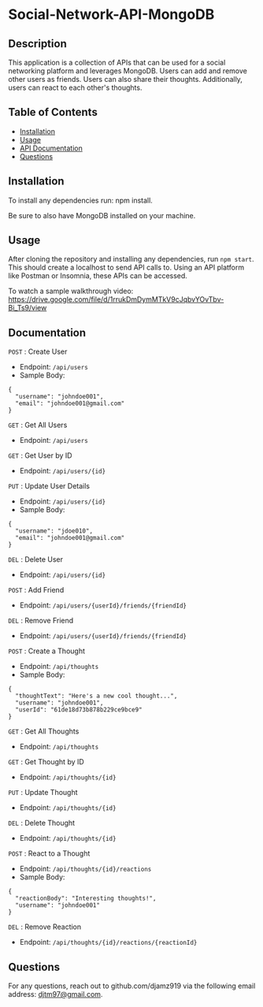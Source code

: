 # Social-Network-API-MongoDB

## Description
This application is a collection of APIs that can be used for a social networking platform and leverages MongoDB. Users can add and remove other users as friends. Users can also share their thoughts. Additionally, users can react to each other's thoughts.

## Table of Contents
  * [Installation](#installation)
  * [Usage](#usage)
  * [API Documentation](#documentation)
  * [Questions](#questions)

## Installation
To install any dependencies run: npm install. 

Be sure to also have MongoDB installed on your machine.

## Usage
After cloning the repository and installing any dependencies, run `npm start`. This should create a localhost to send API calls to. Using an API platform like Postman or Insomnia, these APIs can be accessed.

To watch a sample walkthrough video:
https://drive.google.com/file/d/1rrukDmDymMTkV9cJqbvYOvTbv-Bi_Ts9/view

## Documentation

`POST` : Create User
- Endpoint: `/api/users`
- Sample Body: 
```
{
  "username": "johndoe001",
  "email": "johndoe001@gmail.com"
}
```

`GET` : Get All Users
- Endpoint: `/api/users`

`GET` : Get User by ID
- Endpoint: `/api/users/{id}`

`PUT` : Update User Details
- Endpoint: `/api/users/{id}`
- Sample Body: 
```
{
  "username": "jdoe010",
  "email": "johndoe001@gmail.com"
}
```

`DEL` : Delete User
- Endpoint: `/api/users/{id}`

`POST` : Add Friend
- Endpoint: `/api/users/{userId}/friends/{friendId}`

`DEL` : Remove Friend
- Endpoint: `/api/users/{userId}/friends/{friendId}`

`POST` : Create a Thought
- Endpoint: `/api/thoughts`
- Sample Body: 

```
{
  "thoughtText": "Here's a new cool thought...",
  "username": "johndoe001",
  "userId": "61de18d73b878b229ce9bce9"
}
```

`GET` : Get All Thoughts
- Endpoint: `/api/thoughts`

`GET` : Get Thought by ID
- Endpoint: `/api/thoughts/{id}`

`PUT` : Update Thought
- Endpoint: `/api/thoughts/{id}`

`DEL` : Delete Thought
- Endpoint: `/api/thoughts/{id}`

`POST` : React to a Thought
- Endpoint: `/api/thoughts/{id}/reactions`
- Sample Body: 
```
{
  "reactionBody": "Interesting thoughts!",
  "username": "johndoe001"
}
```

`DEL` : Remove Reaction
- Endpoint: `/api/thoughts/{id}/reactions/{reactionId}`

## Questions
For any questions, reach out to github.com/djamz919 via the following email address: djtm97@gmail.com.